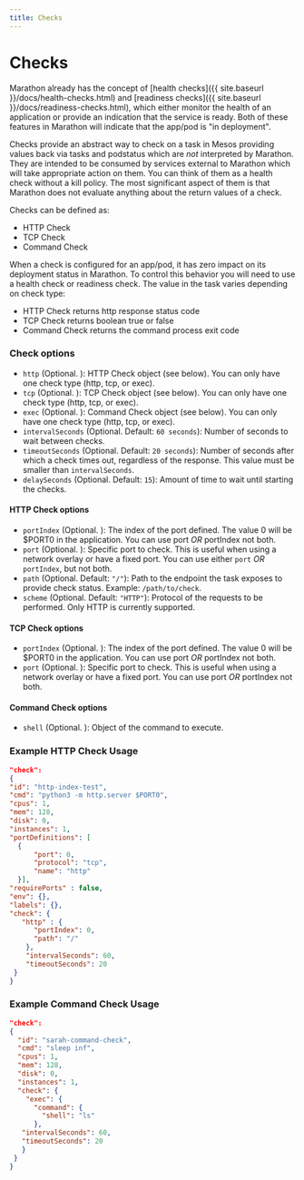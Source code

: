 ```yaml
---
title: Checks
---
```


# Checks

Marathon already has the concept of [health checks]({{ site.baseurl }}/docs/health-checks.html) and [readiness checks]({{ site.baseurl }}/docs/readiness-checks.html), which either monitor the health of an application or provide an indication that the service is ready.  Both of these features in Marathon will indicate that the app/pod is "in deployment".

Checks provide an abstract way to check on a task in Mesos providing values back via tasks and podstatus which are *not* interpreted by Marathon.   They are intended to be consumed by services external to Marathon which will take appropriate action on them.   You can think of them as a health check without a kill policy.  The most significant aspect of them is that Marathon does not evaluate anything about the return values of a check.

Checks can be defined as:

* HTTP Check
* TCP Check
* Command Check

When a check is configured for an app/pod, it has zero impact on its deployment status in Marathon.  To control this behavior you will need to use a health check or readiness check.  The value in the task varies depending on check type:

* HTTP Check returns http response status code
* TCP Check returns boolean true or false
* Command Check returns the command process exit code


### Check options

- `http` (Optional. ): HTTP Check object (see below).  You can only have one check type (http, tcp, or exec).
- `tcp` (Optional. ): TCP Check object (see below). You can only have one check type (http, tcp, or exec).
- `exec` (Optional. ): Command Check object (see below). You can only have one check type (http, tcp, or exec).
- `intervalSeconds` (Optional. Default: `60 seconds`): Number of seconds to wait between checks.
- `timeoutSeconds` (Optional. Default: `20 seconds`): Number of seconds after which a check times out, regardless of the response. This value must be smaller than `intervalSeconds`.
- `delaySeconds` (Optional. Default: `15`): Amount of time to wait until starting the checks.

#### HTTP Check options

- `portIndex` (Optional. ):  The index of the port defined.  The value 0 will be $PORT0 in the application. You can use port *OR* portIndex not both.
- `port` (Optional. ): Specific port to check.  This is useful when using a network overlay or have a fixed port.  You can use either `port` *OR* `portIndex`, but not both.
- `path` (Optional. Default: `"/"`): Path to the endpoint the task exposes to provide check status. Example: `/path/to/check`.
- `scheme` (Optional. Default: `"HTTP"`): Protocol of the requests to be performed. Only HTTP is currently supported.

#### TCP Check options

- `portIndex` (Optional. ):  The index of the port defined.  The value 0 will be $PORT0 in the application. You can use port *OR* portIndex not both.
- `port` (Optional. ): Specific port to check.  This is useful when using a network overlay or have a fixed port.  You can use port *OR* portIndex not both.

#### Command Check options

- `shell` (Optional. ):  Object of the command to execute.

### Example HTTP Check Usage

```json
"check":
{
"id": "http-index-test",
"cmd": "python3 -m http.server $PORT0",
"cpus": 1,
"mem": 128,
"disk": 0,
"instances": 1,
"portDefinitions": [
  {
      "port": 0,
      "protocol": "tcp",
      "name": "http"
  }],
"requirePorts" : false,
"env": {},
"labels": {},
"check": {
   "http" : {
      "portIndex": 0,
      "path": "/"
    },
    "intervalSeconds": 60,
    "timeoutSeconds": 20
 }
}
```

### Example Command Check Usage

```json
"check":
{
  "id": "sarah-command-check",
  "cmd": "sleep inf",
  "cpus": 1,
  "mem": 128,
  "disk": 0,
  "instances": 1,
  "check": {
    "exec": {
      "command": {
        "shell": "ls"
      },
   "intervalSeconds": 60,
   "timeoutSeconds": 20
   }
 }
}
```
